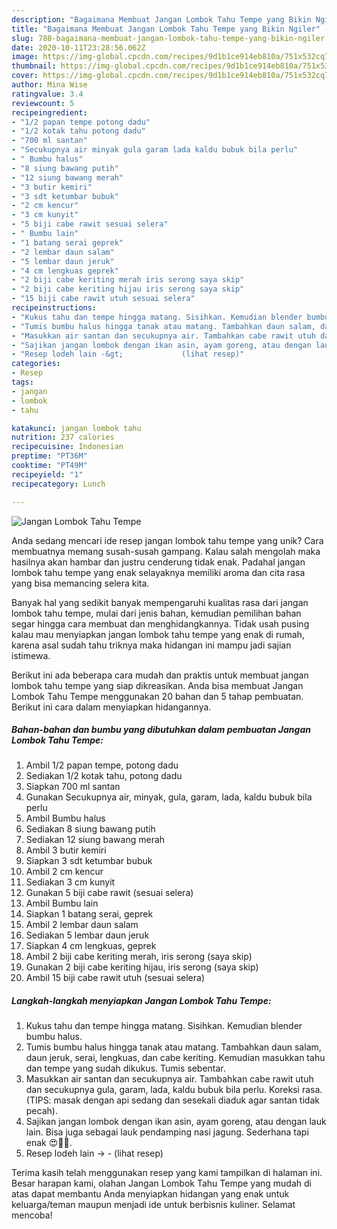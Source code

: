 ```yaml
---
description: "Bagaimana Membuat Jangan Lombok Tahu Tempe yang Bikin Ngiler"
title: "Bagaimana Membuat Jangan Lombok Tahu Tempe yang Bikin Ngiler"
slug: 788-bagaimana-membuat-jangan-lombok-tahu-tempe-yang-bikin-ngiler
date: 2020-10-11T23:28:56.062Z
image: https://img-global.cpcdn.com/recipes/9d1b1ce914eb810a/751x532cq70/jangan-lombok-tahu-tempe-foto-resep-utama.jpg
thumbnail: https://img-global.cpcdn.com/recipes/9d1b1ce914eb810a/751x532cq70/jangan-lombok-tahu-tempe-foto-resep-utama.jpg
cover: https://img-global.cpcdn.com/recipes/9d1b1ce914eb810a/751x532cq70/jangan-lombok-tahu-tempe-foto-resep-utama.jpg
author: Mina Wise
ratingvalue: 3.4
reviewcount: 5
recipeingredient:
- "1/2 papan tempe potong dadu"
- "1/2 kotak tahu potong dadu"
- "700 ml santan"
- "Secukupnya air minyak gula garam lada kaldu bubuk bila perlu"
- " Bumbu halus"
- "8 siung bawang putih"
- "12 siung bawang merah"
- "3 butir kemiri"
- "3 sdt ketumbar bubuk"
- "2 cm kencur"
- "3 cm kunyit"
- "5 biji cabe rawit sesuai selera"
- " Bumbu lain"
- "1 batang serai geprek"
- "2 lembar daun salam"
- "5 lembar daun jeruk"
- "4 cm lengkuas geprek"
- "2 biji cabe keriting merah iris serong saya skip"
- "2 biji cabe keriting hijau iris serong saya skip"
- "15 biji cabe rawit utuh sesuai selera"
recipeinstructions:
- "Kukus tahu dan tempe hingga matang. Sisihkan. Kemudian blender bumbu halus."
- "Tumis bumbu halus hingga tanak atau matang. Tambahkan daun salam, daun jeruk, serai, lengkuas, dan cabe keriting. Kemudian masukkan tahu dan tempe yang sudah dikukus. Tumis sebentar."
- "Masukkan air santan dan secukupnya air. Tambahkan cabe rawit utuh dan secukupnya gula, garam, lada, kaldu bubuk bila perlu. Koreksi rasa. (TIPS: masak dengan api sedang dan sesekali diaduk agar santan tidak pecah)."
- "Sajikan jangan lombok dengan ikan asin, ayam goreng, atau dengan lauk lain. Bisa juga sebagai lauk pendamping nasi jagung. Sederhana tapi enak 😍👍🏻."
- "Resep lodeh lain -&gt;             (lihat resep)"
categories:
- Resep
tags:
- jangan
- lombok
- tahu

katakunci: jangan lombok tahu 
nutrition: 237 calories
recipecuisine: Indonesian
preptime: "PT36M"
cooktime: "PT49M"
recipeyield: "1"
recipecategory: Lunch

---
```



![Jangan Lombok Tahu Tempe](https://img-global.cpcdn.com/recipes/9d1b1ce914eb810a/751x532cq70/jangan-lombok-tahu-tempe-foto-resep-utama.jpg)

Anda sedang mencari ide resep jangan lombok tahu tempe yang unik? Cara membuatnya memang susah-susah gampang. Kalau salah mengolah maka hasilnya akan hambar dan justru cenderung tidak enak. Padahal jangan lombok tahu tempe yang enak selayaknya memiliki aroma dan cita rasa yang bisa memancing selera kita.



Banyak hal yang sedikit banyak mempengaruhi kualitas rasa dari jangan lombok tahu tempe, mulai dari jenis bahan, kemudian pemilihan bahan segar hingga cara membuat dan menghidangkannya. Tidak usah pusing kalau mau menyiapkan jangan lombok tahu tempe yang enak di rumah, karena asal sudah tahu triknya maka hidangan ini mampu jadi sajian istimewa.


Berikut ini ada beberapa cara mudah dan praktis untuk membuat jangan lombok tahu tempe yang siap dikreasikan. Anda bisa membuat Jangan Lombok Tahu Tempe menggunakan 20 bahan dan 5 tahap pembuatan. Berikut ini cara dalam menyiapkan hidangannya.

<!--inarticleads1-->

##### Bahan-bahan dan bumbu yang dibutuhkan dalam pembuatan Jangan Lombok Tahu Tempe:

1. Ambil 1/2 papan tempe, potong dadu
1. Sediakan 1/2 kotak tahu, potong dadu
1. Siapkan 700 ml santan
1. Gunakan Secukupnya air, minyak, gula, garam, lada, kaldu bubuk bila perlu
1. Ambil  Bumbu halus
1. Sediakan 8 siung bawang putih
1. Sediakan 12 siung bawang merah
1. Ambil 3 butir kemiri
1. Siapkan 3 sdt ketumbar bubuk
1. Ambil 2 cm kencur
1. Sediakan 3 cm kunyit
1. Gunakan 5 biji cabe rawit (sesuai selera)
1. Ambil  Bumbu lain
1. Siapkan 1 batang serai, geprek
1. Ambil 2 lembar daun salam
1. Sediakan 5 lembar daun jeruk
1. Siapkan 4 cm lengkuas, geprek
1. Ambil 2 biji cabe keriting merah, iris serong (saya skip)
1. Gunakan 2 biji cabe keriting hijau, iris serong (saya skip)
1. Ambil 15 biji cabe rawit utuh (sesuai selera)




<!--inarticleads2-->

##### Langkah-langkah menyiapkan Jangan Lombok Tahu Tempe:

1. Kukus tahu dan tempe hingga matang. Sisihkan. Kemudian blender bumbu halus.
1. Tumis bumbu halus hingga tanak atau matang. Tambahkan daun salam, daun jeruk, serai, lengkuas, dan cabe keriting. Kemudian masukkan tahu dan tempe yang sudah dikukus. Tumis sebentar.
1. Masukkan air santan dan secukupnya air. Tambahkan cabe rawit utuh dan secukupnya gula, garam, lada, kaldu bubuk bila perlu. Koreksi rasa. (TIPS: masak dengan api sedang dan sesekali diaduk agar santan tidak pecah).
1. Sajikan jangan lombok dengan ikan asin, ayam goreng, atau dengan lauk lain. Bisa juga sebagai lauk pendamping nasi jagung. Sederhana tapi enak 😍👍🏻.
1. Resep lodeh lain -&gt; -             (lihat resep)




Terima kasih telah menggunakan resep yang kami tampilkan di halaman ini. Besar harapan kami, olahan Jangan Lombok Tahu Tempe yang mudah di atas dapat membantu Anda menyiapkan hidangan yang enak untuk keluarga/teman maupun menjadi ide untuk berbisnis kuliner. Selamat mencoba!
